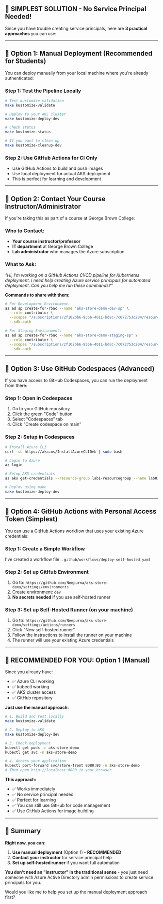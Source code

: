 ## 🚀 **SIMPLEST SOLUTION - No Service Principal Needed!**

Since you have trouble creating service principals, here are **3 practical approaches** you can use:

---

## **🎯 Option 1: Manual Deployment (Recommended for Students)**

You can deploy manually from your local machine where you're already authenticated:

### **Step 1: Test the Pipeline Locally**
```bash
# Test kustomize validation
make kustomize-validate

# Deploy to your AKS cluster
make kustomize-deploy-dev

# Check status
make kustomize-status

# If you want to clean up
make kustomize-cleanup-dev
```

### **Step 2: Use GitHub Actions for CI Only**
- Use GitHub Actions to build and push images
- Use local deployment for actual AKS deployment
- This is perfect for learning and development

---

## **🎯 Option 2: Contact Your Course Instructor/Administrator**

If you're taking this as part of a course at George Brown College:

### **Who to Contact:**
- **Your course instructor/professor**
- **IT department** at George Brown College
- **Lab administrator** who manages the Azure subscription

### **What to Ask:**
*"Hi, I'm working on a GitHub Actions CI/CD pipeline for Kubernetes deployment. I need help creating Azure service principals for automated deployment. Can you help me run these commands?"*

**Commands to share with them:**
```bash
# For Development Environment:
az ad sp create-for-rbac --name "aks-store-demo-dev-sp" \
  --role contributor \
  --scopes "/subscriptions/2f102bb6-9366-4011-bd8c-7c072753c204/resourceGroups/lab1-resourcegroup" \
  --sdk-auth

# For Staging Environment:
az ad sp create-for-rbac --name "aks-store-demo-staging-sp" \
  --role contributor \
  --scopes "/subscriptions/2f102bb6-9366-4011-bd8c-7c072753c204/resourceGroups/aks-lab" \
  --sdk-auth
```

---

## **🎯 Option 3: Use GitHub Codespaces (Advanced)**

If you have access to GitHub Codespaces, you can run the deployment from there:

### **Step 1: Open in Codespaces**
1. Go to your GitHub repository
2. Click the green "Code" button
3. Select "Codespaces" tab
4. Click "Create codespace on main"

### **Step 2: Setup in Codespaces**
```bash
# Install Azure CLI
curl -sL https://aka.ms/InstallAzureCLIDeb | sudo bash

# Login to Azure
az login

# Setup AKS credentials
az aks get-credentials --resource-group lab1-resourcegroup --name lab01cluster

# Deploy using make
make kustomize-deploy-dev
```

---

## **🎯 Option 4: GitHub Actions with Personal Access Token (Simplest)**

You can use a GitHub Actions workflow that uses your existing Azure credentials:

### **Step 1: Create a Simple Workflow**
I've created a workflow file: `.github/workflows/deploy-self-hosted.yaml`

### **Step 2: Set up GitHub Environment**
1. Go to: `https://github.com/Neepurna/aks-store-demo/settings/environments`
2. Create environment: `dev`
3. **No secrets needed** if you use self-hosted runner

### **Step 3: Set up Self-Hosted Runner (on your machine)**
1. Go to: `https://github.com/Neepurna/aks-store-demo/settings/actions/runners`
2. Click "New self-hosted runner"
3. Follow the instructions to install the runner on your machine
4. The runner will use your existing Azure credentials

---

## **🎯 RECOMMENDED FOR YOU: Option 1 (Manual)**

Since you already have:
- ✅ Azure CLI working
- ✅ kubectl working  
- ✅ AKS cluster access
- ✅ GitHub repository

**Just use the manual approach:**

```bash
# 1. Build and test locally
make kustomize-validate

# 2. Deploy to AKS
make kustomize-deploy-dev

# 3. Check deployment
kubectl get pods -n aks-store-demo
kubectl get svc -n aks-store-demo

# 4. Access your application
kubectl port-forward svc/store-front 8080:80 -n aks-store-demo
# Then open http://localhost:8080 in your browser
```

**This approach:**
- ✅ Works immediately
- ✅ No service principal needed
- ✅ Perfect for learning
- ✅ You can still use GitHub for code management
- ✅ Use GitHub Actions for image building

---

## **🎯 Summary**

**Right now, you can:**
1. **Use manual deployment** (Option 1) - **RECOMMENDED**
2. **Contact your instructor** for service principal help
3. **Set up self-hosted runner** if you want full automation

**You don't need an "instructor" in the traditional sense** - you just need someone with Azure Active Directory admin permissions to create service principals for you.

Would you like me to help you set up the manual deployment approach first?
